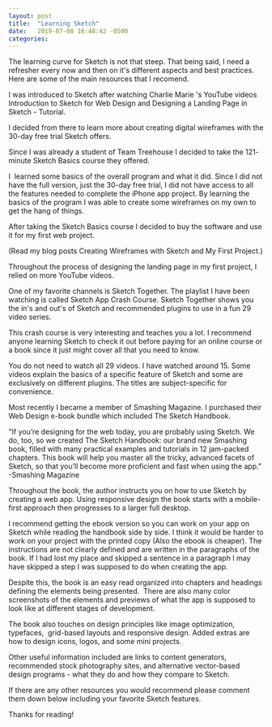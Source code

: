 ```yaml
---
layout: post
title:  "Learning Sketch"
date:   2019-07-08 16:48:42 -0500
categories: 
---
```

The learning curve for Sketch is not that steep. That being said, I need a refresher every now and then on it's different aspects and best practices. Here are some of the main resources that I recomend. 

I was introduced to Sketch after watching Charlie Marie 's YouTube videos Introduction to Sketch for Web Design and Designing a Landing Page in Sketch - Tutorial.

I decided from there to learn more about creating digital wireframes with the 30-day free trial Sketch offers.

Since I was already a student of Team Treehouse I decided to take the 121- minute Sketch Basics course they offered.

I  learned some basics of the overall program and what it did. Since I did not have the full version, just the 30-day free trial, I did not have access to all the features needed to complete the iPhone app project. By learning the basics of the program I was able to create some wireframes on my own to get the hang of things.

After taking the Sketch Basics course I decided to buy the software and use it for my first web project.

(Read my blog posts Creating Wireframes with Sketch and My First Project.)

Throughout the process of designing the landing page in my first project, I relied on more YouTube videos.

One of my favorite channels is Sketch Together. The playlist I have been watching is called Sketch App Crash Course. Sketch Together shows you the in's and out's of Sketch and recommended plugins to use in a fun 29 video series.

This crash course is very interesting and teaches you a lot. I recommend anyone learning Sketch to check it out before paying for an online course or a book since it just might cover all that you need to know. 

You do not need to watch all 29 videos. I have watched around 15. Some videos explain the basics of a specific feature of Sketch and some are exclusively on different plugins. The titles are subject-specific for convenience.

Most recently I became a member of Smashing Magazine. I purchased their Web Design e-book bundle which included The Sketch Handbook.

"If you’re designing for the web today, you are probably using Sketch. We do, too, so we created The Sketch Handbook: our brand new Smashing book, filled with many practical examples and tutorials in 12 jam-packed chapters. This book will help you master all the tricky, advanced facets of Sketch, so that you’ll become more proficient and fast when using the app." -Smashing Magazine

Throughout the book, the author instructs you on how to use Sketch by creating a web app. Using responsive design the book starts with a mobile-first approach then progresses to a larger full desktop.

I recommend getting the ebook version so you can work on your app on Sketch while reading the handbook side by side. I think it would be harder to work on your project with the printed copy (Also the ebook is cheaper). The instructions are not clearly defined and are written in the paragraphs of the book. If I had lost my place and skipped a sentence in a paragraph I may have skipped a step I was supposed to do when creating the app.

Despite this, the book is an easy read organized into chapters and headings defining the elements being presented.  There are also many color screenshots of the elements and previews of what the app is supposed to look like at different stages of development.

The book also touches on design principles like image optimization, typefaces,  grid-based layouts and responsive design. Added extras are how to design icons, logos, and some mini projects.

Other useful information included are links to content generators, recommended stock photography sites, and alternative vector-based design programs - what they do and how they compare to Sketch.

If there are any other resources you would recommend please comment them down below including your favorite Sketch features.

Thanks for reading!